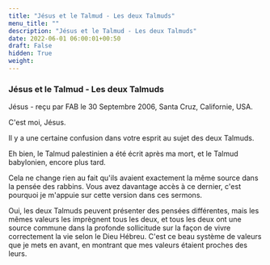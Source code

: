 ```yaml
---
title: "Jésus et le Talmud - Les deux Talmuds"
menu_title: ""
description: "Jésus et le Talmud - Les deux Talmuds"
date: 2022-06-01 06:00:01+00:50
draft: False
hidden: True
weight:
---
```

### Jésus et le Talmud - Les deux Talmuds

Jésus - reçu par FAB le 30 Septembre 2006, Santa Cruz, Californie, USA.

C'est moi, Jésus.

Il y a une certaine confusion dans votre esprit au sujet des deux Talmuds.

Eh bien, le Talmud palestinien a été écrit après ma mort, et le Talmud babylonien, encore plus tard.

Cela ne change rien au fait qu'ils avaient exactement la même source dans la pensée des rabbins. Vous avez davantage accès à ce dernier, c'est pourquoi je m'appuie sur cette version dans ces sermons.

Oui, les deux Talmuds peuvent présenter des pensées différentes, mais les mêmes valeurs les imprègnent tous les deux, et tous les deux ont une source commune dans la profonde sollicitude sur la façon de vivre correctement la vie selon le Dieu Hébreu. C'est ce beau système de valeurs que je mets en avant, en montrant que mes valeurs étaient proches des leurs.

